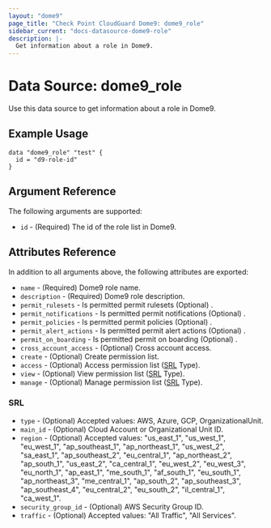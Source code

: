 ```yaml
---
layout: "dome9"
page_title: "Check Point CloudGuard Dome9: dome9_role"
sidebar_current: "docs-datasource-dome9-role"
description: |-
  Get information about a role in Dome9.
---
```


# Data Source: dome9_role

Use this data source to get information about a role in Dome9.

## Example Usage

```hcl
data "dome9_role" "test" {
  id = "d9-role-id"
}

```

## Argument Reference

The following arguments are supported:

* `id` - (Required) The id of the role list in Dome9.

## Attributes Reference

In addition to all arguments above, the following attributes are exported:

* `name` - (Required) Dome9 role name.
* `description` - (Required) Dome9 role description. 
* `permit_rulesets` - Is permitted permit rulesets (Optional) .
* `permit_notifications` - Is permitted permit notifications (Optional) .
* `permit_policies` - Is permitted permit policies (Optional) .
* `permit_alert_actions` - Is permitted permit alert actions (Optional) .
* `permit_on_boarding` - Is permitted permit on boarding (Optional)  .
* `cross_account_access` - (Optional) Cross account access.
* `create` - (Optional) Create permission list.
* `access` - (Optional) Access permission list ([SRL](#SRL) Type).
* `view` - (Optional) View permission list ([SRL](#SRL) Type).
* `manage` - (Optional) Manage permission list ([SRL](#SRL) Type).

### SRL 
* `type` - (Optional) Accepted values: AWS, Azure, GCP, OrganizationalUnit.
* `main_id` - (Optional) Cloud Account or Organizational Unit ID.
* `region` - (Optional) Accepted values: "us_east_1", "us_west_1", "eu_west_1", "ap_southeast_1", "ap_northeast_1", "us_west_2", "sa_east_1", "ap_southeast_2", "eu_central_1", "ap_northeast_2", "ap_south_1", "us_east_2", "ca_central_1", "eu_west_2", "eu_west_3", "eu_north_1", "ap_east_1", "me_south_1", "af_south_1", "eu_south_1", "ap_northeast_3", "me_central_1", "ap_south_2", "ap_southeast_3", "ap_southeast_4", "eu_central_2", "eu_south_2", "il_central_1", "ca_west_1".
* `security_group_id` - (Optional) AWS Security Group ID.
* `traffic` - (Optional) Accepted values: "All Traffic", "All Services".
